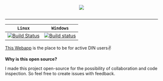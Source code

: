 <div align="center">
  <img src="https://i.imgur.com/3BtHTgq.png"><br><br>
</div>

-----------------

| `Linux`       | `Windows`       |
|:-------------:|:---------------:|
| [![Build Status](https://travis-ci.org/D4N3-777/Din.svg)](https://travis-ci.org/D4N3-777/Din) | [![Build status](https://ci.appveyor.com/api/projects/status/gfo4fmf8oskq6f67?svg=true)](https://ci.appveyor.com/project/DaneNaebers/din) |



[This Webapp](https://thedin.nl) is the place to be for active DIN users✌️

**Why is this open source?**

I made this project open-source for the possibility
of collaboration and code inspection.
So feel free to create issues with feedback.
